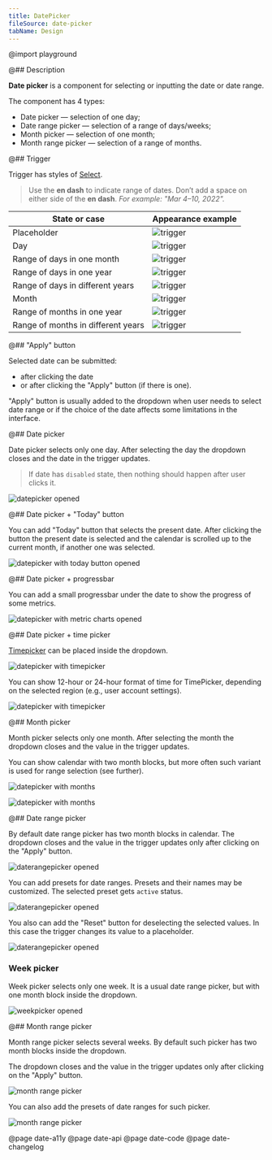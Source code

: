 ```yaml
---
title: DatePicker
fileSource: date-picker
tabName: Design
---
```


@import playground

@## Description

**Date picker** is a component for selecting or inputting the date or date range.

The component has 4 types:

- Date picker — selection of one day;
- Date range picker — selection of a range of days/weeks;
- Month picker — selection of one month;
- Month range picker — selection of a range of months.

@## Trigger

Trigger has styles of [Select](/components/select/).

> Use the **en dash** to indicate range of dates. Don’t add a space on either side of the **en dash**.
> _For example: "Mar 4–10, 2022"._

| State or case                      | Appearance example                    |
| ---------------------------------- | ------------------------------------- |
| Placeholder                        | ![trigger](static/placeholder.png)    |
| Day                                | ![trigger](static/date-trigger-1.png) |
| Range of days in one month         | ![trigger](static/date-trigger-2.png) |
| Range of days in one year          | ![trigger](static/date-trigger-3.png) |
| Range of days in different years   | ![trigger](static/date-trigger-4.png) |
| Month                              | ![trigger](static/date-trigger-5.png) |
| Range of months in one year        | ![trigger](static/date-trigger-6.png) |
| Range of months in different years | ![trigger](static/date-trigger-7.png) |

@## "Apply" button

Selected date can be submitted:

- after clicking the date
- or after clicking the "Apply" button (if there is one).

"Apply" button is usually added to the dropdown when user needs to select date range or if the choice of the date affects some limitations in the interface.

@## Date picker

Date picker selects only one day. After selecting the day the dropdown closes and the date in the trigger updates.

> If date has `disabled` state, then nothing should happen after user clicks it.

![datepicker opened](static/timepicker-norma-opened.png)

@## Date picker + "Today" button

You can add "Today" button that selects the present date. After clicking the button the present date is selected and the calendar is scrolled up to the current month, if another one was selected.

![datepicker with today button opened](static/timepicker-today-style.png)

@## Date picker + progressbar

You can add a small progressbar under the date to show the progress of some metrics.

![datepicker with metric charts opened](static/timepicker-metric-normal.png)

@## Date picker + time picker

[Timepicker](/components/time-picker/) can be placed inside the dropdown.

![datepicker with timepicker](static/datepicker-timepicker-normal.png)

You can show 12-hour or 24-hour format of time for TimePicker, depending on the selected region (e.g., user account settings).

![datepicker with timepicker](static/datepicker-timepicker-12h-24h.png)

@## Month picker

Month picker selects only one month. After selecting the month the dropdown closes and the value in the trigger updates.

You can show calendar with two month blocks, but more often such variant is used for range selection (see further).

![datepicker with months](static/monthpicker-normal-2sizes.png)

![datepicker with months](static/monthpicker-paddings-row.png)

@## Date range picker

By default date range picker has two month blocks in calendar. The dropdown closes and the value in the trigger updates only after clicking on the "Apply" button.

![daterangepicker opened](static/daterangepicker-normal.png)

You can add presets for date ranges. Presets and their names may be customized. The selected preset gets `active` status.

![daterangepicker opened](static/daterangepicker-custom-presets.png)

You also can add the "Reset" button for deselecting the selected values. In this case the trigger changes its value to a placeholder.

![daterangepicker opened](static/daterangepicker-reset-buttons.png)

### Week picker

Week picker selects only one week. It is a usual date range picker, but with one month block inside the dropdown.

![weekpicker opened](static/weekpicker.png)

@## Month range picker

Month range picker selects several weeks. By default such picker has two month blocks inside the dropdown.

The dropdown closes and the value in the trigger updates only after clicking on the "Apply" button.

![month range picker](static/monthrangepicker-normal.png)

You can also add the presets of date ranges for such picker.

![month range picker](static/monthrangepicker-presets.png)

@page date-a11y
@page date-api
@page date-code
@page date-changelog
